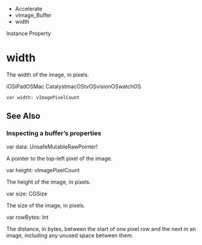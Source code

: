 

- Accelerate
- vImage_Buffer
-  width 

Instance Property

# width

The width of the image, in pixels.

iOSiPadOSMac CatalystmacOStvOSvisionOSwatchOS

``` source
var width: vImagePixelCount
```

## See Also

### Inspecting a buffer’s properties

var data: UnsafeMutableRawPointer!

A pointer to the top-left pixel of the image.

var height: vImagePixelCount

The height of the image, in pixels.

var size: CGSize

The size of the image, in pixels.

var rowBytes: Int

The distance, in bytes, between the start of one pixel row and the next in an image, including any unused space between them.


